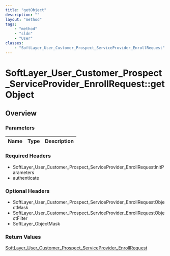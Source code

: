 ```yaml
---
title: "getObject"
description: ""
layout: "method"
tags:
    - "method"
    - "sldn"
    - "User"
classes:
    - "SoftLayer_User_Customer_Prospect_ServiceProvider_EnrollRequest"
---
```

# SoftLayer_User_Customer_Prospect_ServiceProvider_EnrollRequest::getObject
## Overview 


### Parameters 
|Name | Type | Description |
| --- | --- | --- |


### Required Headers
* SoftLayer_User_Customer_Prospect_ServiceProvider_EnrollRequestInitParameters
* authenticate

### Optional Headers
* SoftLayer_User_Customer_Prospect_ServiceProvider_EnrollRequestObjectMask
* SoftLayer_User_Customer_Prospect_ServiceProvider_EnrollRequestObjectFilter
* SoftLayer_ObjectMask

### Return Values
<a href='/reference/datatypes/SoftLayer_User_Customer_Prospect_ServiceProvider_EnrollRequest'>SoftLayer_User_Customer_Prospect_ServiceProvider_EnrollRequest </a>

